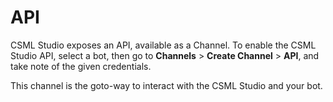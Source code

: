 # API

CSML Studio exposes an API, available as a Channel. To enable the CSML Studio API, select a bot, then go to **Channels** &gt; **Create Channel** &gt; **API**, and take note of the given credentials.

This channel is the goto-way to interact with the CSML Studio and your bot.

